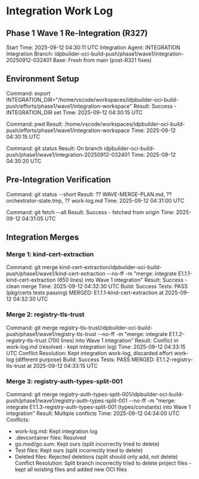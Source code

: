 # Integration Work Log
## Phase 1 Wave 1 Re-Integration (R327)

Start Time: 2025-09-12 04:30:11 UTC
Integration Agent: INTEGRATION
Integration Branch: idpbuilder-oci-build-push/phase1/wave1/integration-20250912-032401
Base: Fresh from main (post-R321 fixes)

## Environment Setup
Command: export INTEGRATION_DIR="/home/vscode/workspaces/idpbuilder-oci-build-push/efforts/phase1/wave1/integration-workspace"
Result: Success - INTEGRATION_DIR set
Time: 2025-09-12 04:30:15 UTC

Command: pwd
Result: /home/vscode/workspaces/idpbuilder-oci-build-push/efforts/phase1/wave1/integration-workspace
Time: 2025-09-12 04:30:15 UTC

Command: git status
Result: On branch idpbuilder-oci-build-push/phase1/wave1/integration-20250912-032401
Time: 2025-09-12 04:30:20 UTC

## Pre-Integration Verification

Command: git status --short
Result: ?? WAVE-MERGE-PLAN.md, ?? orchestrator-state.tmp, ?? work-log.md
Time: 2025-09-12 04:31:00 UTC

Command: git fetch --all
Result: Success - fetched from origin
Time: 2025-09-12 04:31:05 UTC

## Integration Merges

### Merge 1: kind-cert-extraction
Command: git merge kind-cert-extraction/idpbuilder-oci-build-push/phase1/wave1/kind-cert-extraction --no-ff -m "merge: integrate E1.1.1-kind-cert-extraction (650 lines) into Wave 1 integration"
Result: Success - clean merge
Time: 2025-09-12 04:32:30 UTC
Build: Success
Tests: PASS (pkg/certs tests passing)
MERGED: E1.1.1-kind-cert-extraction at 2025-09-12 04:32:30 UTC

### Merge 2: registry-tls-trust
Command: git merge registry-tls-trust/idpbuilder-oci-build-push/phase1/wave1/registry-tls-trust --no-ff -m "merge: integrate E1.1.2-registry-tls-trust (700 lines) into Wave 1 integration"
Result: Conflict in work-log.md (resolved - kept integration log)
Time: 2025-09-12 04:33:15 UTC
Conflict Resolution: Kept integration work-log, discarded effort work-log (different purpose)
Build: Success
Tests: PASS
MERGED: E1.1.2-registry-tls-trust at 2025-09-12 04:33:15 UTC

### Merge 3: registry-auth-types-split-001
Command: git merge registry-auth-types-split-001/idpbuilder-oci-build-push/phase1/wave1/registry-auth-types-split-001 --no-ff -m "merge: integrate E1.1.3-registry-auth-types-split-001 (types/constants) into Wave 1 integration"
Result: Multiple conflicts
Time: 2025-09-12 04:34:00 UTC
Conflicts:
  - work-log.md: Kept integration log
  - .devcontainer files: Resolved
  - go.mod/go.sum: Kept ours (split incorrectly tried to delete)
  - Test files: Kept ours (split incorrectly tried to delete)
  - Deleted files: Rejected deletions (split should only add, not delete)
Conflict Resolution: Split branch incorrectly tried to delete project files - kept all existing files and added new OCI files